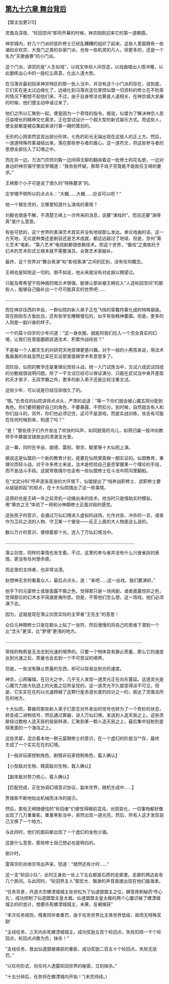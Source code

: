 ## [第九十六章 舞台背后](https://www.xxbiquge.com/11_11207/9085409.html)


  【盟主加更2/5】

  灵凰岛深夜、“轮回空间”即将开幕的时候，神京刚刚迎来它的第一道朝霞。

  神京城内，好几个门派的低阶修士已经乱糟糟的组织了起来。这些人里面既有一些诸如合欢宗、大食门之类的杂家门派，也有一些机灵的凡人，但更多的，还是一个名为“天歌曲寮”的小门派。

  这个门派，讲究的是“人生如戏”，以戏文体验人间百态，以戏曲唱出人情冷暖，以此磨练出心中的一股红尘真意，化出人道大势。

  在冯落衣最初招来神京特区的那一批人当中，并没有这个小门派的存在，说到底，它们实在是太过边缘化了，边缘化到冯落衣这位掌控仙盟一切资料的修士在不检索的情况下都想不起他们来。不过，由于自身修法也算是人道相关，在神京城大发展的时候，他们便主动申请过来了。

  他们之所以汇聚到一起，便是因为一个奇怪的指令。据说，仙盟为了解决神京人民日益增长的精神文化需求，正在尝试设计一个超大型的新式娱乐方式。而这些人，便全部都是被召集起来进行第一期的策划的。

  无形的心网突然显现出部分形体，七色的彩光无端出现在这些人的正上方。然后，一道道特殊符篆凝结出来，落在那些参与者的眉心。这一道符文，将这些参与者的思想全部拉入了幻境之中。

  而在另一边，万法门宗师刘毅一边闲得无聊的翻阅着这一批修士的花名册，一边对身边的神京镇守使庄学翎道：“我有些怀疑，那帮子戏子究竟能不能胜任王崎的要求。”

  王崎那个小子可是说了很久的“特殊要求”的。

  庄学翎不明所以的点点头：“大概……大概……应该可以吧？”

  他一个搞生灵的，又哪里知道什么演戏的事情？

  刘毅也很是不解，不清楚王崎上一次传来的消息，说要“演戏的”，而且还要“演得真”是什么意思。

  有些可悲的，这个世界的表演艺术其实并没有地球那么发达。单论戏曲的话，这一方天地，无论是种类还是剧目还是艺术成就，都远远超过了地球，但是，奈何“第七艺术”电影，“第八艺术”电视剧都很依赖技术。而这个世界，“蜃戏”之类依托于幻术的艺术形式又根本就不需要演员，全靠艺术家脑补。

  最终，这个世界对“舞台表演”和“影视表演”之间的区别，没有任何概念。

  王崎也是知晓这一切的。倒不如说，他从来就没有对此报以期望过。

  只能及寄希望于阳神阁的暗示术够强，能够让那些被王崎拉入“人造轮回空间”的那些人，能够自己脑补出一个尽可能真实的世界吧……

  ………………………………………………………………………………………………

  而在神京往西的辛岳，一群仙院的新入弟子正在飞快的穿戴符篆化成的特殊服装。现在刚刚东方鱼肚白，还有些学生睡眼惺忪的，似乎有些精神萎靡。但是，更多的人则是一副兴奋的样子。

  一个约莫十四岁的少年问道：“这一身衣服，就能将我们拉入一个完全真实的幻境，让我们在里面磨砺武道法术、积累作战经验？”

  不是每一个人都天生的对研究天地至理更感兴趣。对于一般的小男孩来说，用法术轰轰轰的杀敌显然比呆在实证部里面搞学术有意思多了。

  现阶段，仙院的教学还是重理论而轻斗战，统一入门试炼当中，文试六成武试四成的分数就很说明问题。除了一干文试已经可以保证满分、只能在武试当中来开差距的天才弟子、无双学霸之外，更多的新入弟子还是比较注重文试。

  这些少年，可以说是已经压抑很久了的。

  “嗯。”负责任的仙院讲师点点头，严肃的说道：“等一下你们就会被心魔玄网分配到角色。你们要把握好自己的角色，不要暴露，不然扣分。到时候，自然就会有人和你们战斗的。另外，你们也必须记住，这可不是游戏，而是实战训练，攻击有可能在任何时候到来，知道了吗？”

  “是！”那些孩子们齐齐发出了欢快的叫声，如同脱笼的鸟儿，如燕归巢一般冲向教师手中算器宝镜放出的清湛宝光里。

  这一幕，同时在辛岳、朗德、雷阳、黎京、駉里等十大仙院上演。

  据说这是仙盟的一个新的教育计划，是要在仙院里面做一期实证的。仙盟教育，重理论而轻斗战。对于许多修士来说，法术是检验自己是否掌握某一个理论的手段，而不是战斗手段。这就导致偶尔也会有一些仙盟修士在斗法中阴沟里翻船。

  在“文武分科”呼声逐渐高涨的大环境下，仙盟提出了“培养战职修士、武职修士要从娃娃抓起”的观点，在十大仙院搞出了这一桩事情。

  这用的也是王崎一年之前灵机一动搞出来的技术。他当时只是借助实时模拟，用“黄衣之王”体验了一把和分神期修士正面对殴的感觉。

  这些孩子的意识，会通过万仙幻境进入虚拟的战场，化作对垒、冲杀的一员，或者作为卫兵之流的人物，守卫某一个堡垒——反正上面的大人物是这么说的。

  数以万计的意识，便顺着那个光，连入了万仙幻境当中。

  …………………………………………………………………………………………

  落尘剑宫，同样的事情也发生着。不过，这里的参与者并没有什么兴奋雀跃的表情，更没有任何使命感。

  而这里的主持者，也非常淡漠。

  赵想神无言的看着众人，最后点点头，道：“来吧……这一出戏，我们要演好。”

  他手下的元婴修士或是面露不屑之色，觉得那只是一场闹剧，或者面露惊异之色，觉得那位的幻术水平简直匪夷所思。但是，不管他们怎么想，这一场戏，他们必须演下去。

  因为，这就是现在落尘剑宫实际的主宰者“王先生”的意思！

  众位元神期修士只是在额头上贴了一张符，然后慢慢的将自己的思维下潜到一个比“念头”更深，比“梦境”更浅的地方。

  ………………………………………………………………………………………………

  常规的物质是无法去到光速的境界的。只要一个物体具有静止质量，那么它的速度达到光速之后，质量也会去到一个不可思议的境界。

  但是，一些没有静止质量的东西，却可以轻易达到光的速度。

  神京，心网璀璨。在日光之中，几乎无人发现一道灵光正在向东蔓延。这道灵光是心魔咒力放大轨迹上的光能之后所呈现的。这一道灵光不久就变得淡不可见，但是，它实实在在的以光速跨越了这颗行星赤道长度的四分之一的，抵达了灵凰岛所在的地方。

  十大仙院，算器将那些新入弟子们意志对外发出的信号也转为了一个奇妙的状态，转变成二进制信号，然后通过算器，进入万仙幻境，发送到人造天辰之上。这些灵犀经过数枚人造天辰的层层转递，汇聚到某一颗人造天辰之上，最后集中投射到星球表面的一个海岛之上。

  这些灵犀，混合着本地一群元婴期修士的意识，在一个虚幻的阶层当**存，最终生成了一个实实在在的幻境。

  【一般非玩家控制角色、剧情非玩家控制角色，载入确认】

  【小型敌对生物、精英敌对生物，载入确认】

  【副本敌对势力核心，载入确认】

  【匹配完成，正在协调幻境意识协议，副本世界，随机生成中……】

  贾维斯不断地给出机械而冰冷的提示。

  然后，那些王崎随便找的“轮回者”们便觉得眼前混沌，光阴变化，一切事物都好像出现了几万重重影。重重黑影当中，突然出现一道光亮，然后，所有人这才发现自己又换了一个地方。

  与此同时，他们的面前都出现了一个虚幻的金色沙漏。

  这是什么意思，那些修士自己想必也是明白的。

  倒计时。

  雷宵宗的肖继宗骂出声来，怒道：“居然还有计时……”

  这一支“轮回小队”，此时正身处一处上下左右都是石质的走廊里。走廊的两边各有几个房间。与此同时，“轮回界主人”那宏大、飘渺的声音直接出现在他们脑海里。

  “任务背景，丹道大宗螺湮城城主张世松为了仙道盟盟主之位，肆意炼制秘药‘夺心丸’，成功控制了仙道盟盟主皇太极。仙道盟盟主皇太极的两个心腹识破了螺湮城城主的的诡计，想要杀死螺湮城城主，未果，反被擒获”

  “本次任务规则，残害同伴者重罚，由于任务世界比主体世界低级，故而无特殊奖励’

  “主线任务，三天内杀死螺湮城城主，成功奖励五百个轮回点，失败扣除一千个轮回点，轮回点点数为负，抹杀！”

  “支线任务，救出仙道盟被擒获的重臣，成功奖励二百五十个轮回点，失败无惩罚。”

  “以任何形式，向任何人透露轮回世界的秘密，立刻抹杀。”

  “十五分钟后，任务将在螺湮城内开始！”(未完待续。)
